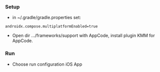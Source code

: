 ### Setup
 - in ~/.gradle/gradle.properties set: 
```
androidx.compose.multiplatformEnabled=true
```
 - Open dir .../frameworks/support with AppCode, install plugin KMM for AppCode.

### Run
 - Choose run configuration iOS App
